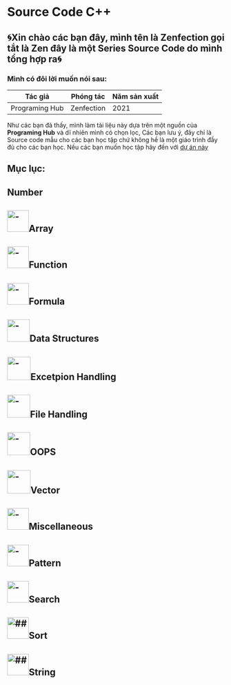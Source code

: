 # Source Code C++

## 🌀Xin chào các bạn đây, mình tên là Zenfection gọi tắt là Zen đây là một Series Source Code do mình tổng hợp ra🌀

### Mình có đôi lời muốn nói sau:

| Tác giả        | Phóng tác  | Năm sản xuất |
| -------------- | ---------- | ------------ |
| Programing Hub | Zenfection | 2021         |

Như các bạn đã thấy, mình làm tài liệu này dựa trên một nguồn của **Programing Hub** và dĩ nhiên mình có chọn lọc, Các bạn lưu ý, đây chỉ là Source code mẫu cho các bạn học tập chứ không hề là một giáo trình đầy đủ cho các bạn học. Nếu các bạn muốn học tập hãy đến với [dự án này](https://bitly.com/zencourse)

## Mục lục:

## Number

## <img src="https://storage.googleapis.com/programminghub/program_icons/5P.png" title="" alt="-" width="50">Array

## <img src="https://storage.googleapis.com/programminghub/program_icons/11P.png" title="" alt="-" width="50">Function

## <img src="https://storage.googleapis.com/programminghub/program_icons/10P.png" title="" alt="-" width="50">Formula

## <img title="" src="https://storage.googleapis.com/programminghub/program_icons/8P.png" alt="-" width="52">Data Structures

## <img src="https://storage.googleapis.com/programminghub/program_icons/23P.png" title="" alt="-" width="54">Excetpion Handling

## <img title="" src="https://storage.googleapis.com/programminghub/program_icons/9P.png" alt="-" width="53">File Handling

## <img title="" src="https://storage.googleapis.com/programminghub/program_icons/21P.png" alt="-" width="53">OOPS

## <img title="" src="https://storage.googleapis.com/programminghub/program_icons/24P.png" alt="-" width="54">Vector

## <img title="" src="https://storage.googleapis.com/programminghub/program_icons/2P.png" alt="-" width="50">Miscellaneous

## <img title="" src="https://storage.googleapis.com/programminghub/program_icons/15P.png" alt="-" width="50">Pattern

## <img title="" src="https://storage.googleapis.com/programminghub/program_icons/22P.png" alt="-" width="50">Search

## <img title="" src="https://storage.googleapis.com/programminghub/program_icons/18P.png" alt="## " width="50">Sort

## <img title="" src="https://storage.googleapis.com/programminghub/program_icons/4P.png" alt="##" width="50">String
